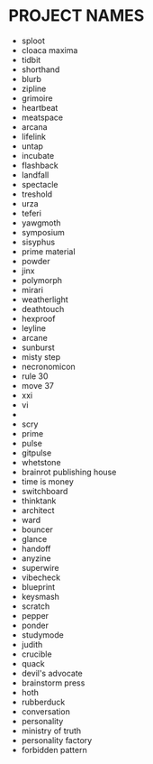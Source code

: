 # PROJECT NAMES

- sploot
- cloaca maxima
- tidbit
- shorthand
- blurb
- zipline
- grimoire
- heartbeat
- meatspace
- arcana
- lifelink
- untap
- incubate
- flashback
- landfall
- spectacle
- treshold
- urza
- teferi
- yawgmoth
- symposium
- sisyphus
- prime material
- powder
- jinx
- polymorph
- mirari
- weatherlight
- deathtouch
- hexproof
- leyline
- arcane
- sunburst
- misty step
- necronomicon
- rule 30
- move 37
- xxi
- vi
- <roman numerals>
- scry
- prime
- pulse
- gitpulse
- whetstone
- brainrot publishing house
- time is money
- switchboard
- thinktank
- architect
- ward
- bouncer
- glance
- handoff
- anyzine
- superwire
- vibecheck
- blueprint
- keysmash
- scratch
- pepper
- ponder
- studymode
- judith
- crucible
- quack
- devil's advocate
- brainstorm press
- hoth
- rubberduck
- conversation
- personality
- ministry of truth
- personality factory
- forbidden pattern

